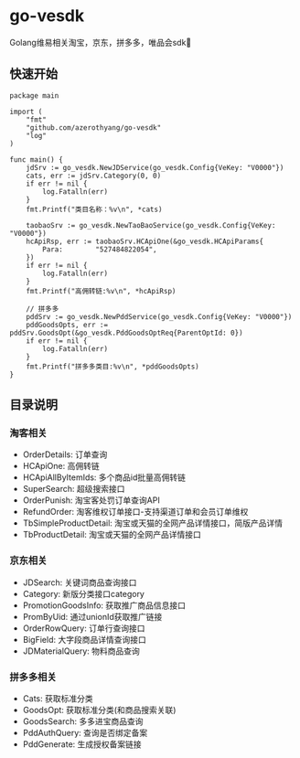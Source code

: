 # go-vesdk

Golang维易相关淘宝，京东，拼多多，唯品会sdk🐲

## 快速开始

```
package main

import (
	"fmt"
	"github.com/azerothyang/go-vesdk"
	"log"
)

func main() {
	jdSrv := go_vesdk.NewJDService(go_vesdk.Config{VeKey: "V0000"})
	cats, err := jdSrv.Category(0, 0)
	if err != nil {
		log.Fatalln(err)
	}
	fmt.Printf("类目名称：%v\n", *cats)

	taobaoSrv := go_vesdk.NewTaoBaoService(go_vesdk.Config{VeKey: "V0000"})
	hcApiRsp, err := taobaoSrv.HCApiOne(&go_vesdk.HCApiParams{
		Para:        "527484822054",
	})
	if err != nil {
		log.Fatalln(err)
	}
	fmt.Printf("高佣转链:%v\n", *hcApiRsp)
	
	// 拼多多
	pddSrv := go_vesdk.NewPddService(go_vesdk.Config{VeKey: "V0000"})
	pddGoodsOpts, err := pddSrv.GoodsOpt(&go_vesdk.PddGoodsOptReq{ParentOptId: 0})
	if err != nil {
		log.Fatalln(err)
	}
	fmt.Printf("拼多多类目:%v\n", *pddGoodsOpts)
}
```

## 目录说明

### 淘客相关

- OrderDetails: 订单查询
- HCApiOne: 高佣转链
- HCApiAllByItemIds: 多个商品id批量高佣转链
- SuperSearch: 超级搜索接口
- OrderPunish: 淘宝客处罚订单查询API
- RefundOrder: 淘客维权订单接口-支持渠道订单和会员订单维权
- TbSimpleProductDetail: 淘宝或天猫的全网产品详情接口，简版产品详情
- TbProductDetail: 淘宝或天猫的全网产品详情接口

### 京东相关

- JDSearch: 关键词商品查询接口
- Category: 新版分类接口category
- PromotionGoodsInfo: 获取推广商品信息接口
- PromByUid: 通过unionId获取推广链接
- OrderRowQuery: 订单行查询接口
- BigField: 大字段商品详情查询接口
- JDMaterialQuery: 物料商品查询

### 拼多多相关

- Cats: 获取标准分类
- GoodsOpt: 获取标准分类(和商品搜索关联)
- GoodsSearch: 多多进宝商品查询
- PddAuthQuery: 查询是否绑定备案
- PddGenerate: 生成授权备案链接